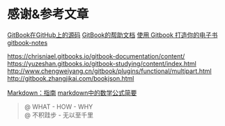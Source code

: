 # 感谢&参考文章

[GitBook在GitHub上的源码](https://github.com/GitbookIO/gitbook)
[GitBook的帮助文档](https://toolchain.gitbook.com/)
[使用 Gitbook 打造你的电子书](https://zhuanlan.zhihu.com/p/34946169)
[gitbook-notes](https://dunwu.gitbooks.io/gitbook-notes)


https://chrisniael.gitbooks.io/gitbook-documentation/content/
https://yuzeshan.gitbooks.io/gitbook-studying/content/index.html
http://www.chengweiyang.cn/gitbook/plugins/functional/multipart.html
http://gitbook.zhangjikai.com/bookjson.html

[Markdown：指南](https://www.binarization.com/archive/2016/markdown-guide/#help)
[markdown中的数学公式简要](https://blog.csdn.net/wireless_com/article/details/70596155)

> @ WHAT - HOW - WHY  
> @ 不积跬步 - 无以至千里